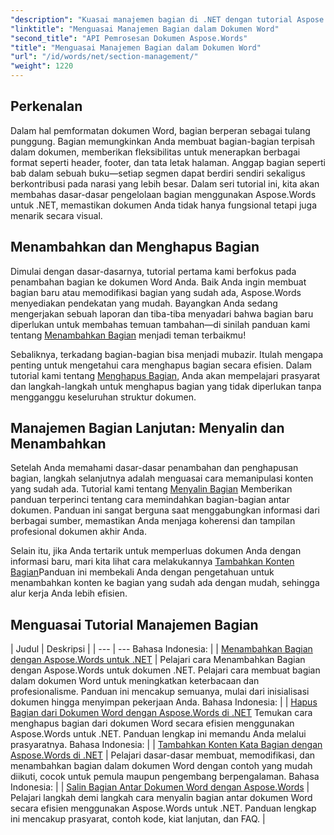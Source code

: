 ```yaml
---
"description": "Kuasai manajemen bagian di .NET dengan tutorial Aspose.Words kami. Pelajari cara menambah, menghapus, menyalin, dan menambahkan bagian dengan mudah di dokumen Word."
"linktitle": "Menguasai Manajemen Bagian dalam Dokumen Word"
"second_title": "API Pemrosesan Dokumen Aspose.Words"
"title": "Menguasai Manajemen Bagian dalam Dokumen Word"
"url": "/id/words/net/section-management/"
"weight": 1220
---
```


## Perkenalan

Dalam hal pemformatan dokumen Word, bagian berperan sebagai tulang punggung. Bagian memungkinkan Anda membuat bagian-bagian terpisah dalam dokumen, memberikan fleksibilitas untuk menerapkan berbagai format seperti header, footer, dan tata letak halaman. Anggap bagian seperti bab dalam sebuah buku—setiap segmen dapat berdiri sendiri sekaligus berkontribusi pada narasi yang lebih besar. Dalam seri tutorial ini, kita akan membahas dasar-dasar pengelolaan bagian menggunakan Aspose.Words untuk .NET, memastikan dokumen Anda tidak hanya fungsional tetapi juga menarik secara visual.

## Menambahkan dan Menghapus Bagian

Dimulai dengan dasar-dasarnya, tutorial pertama kami berfokus pada penambahan bagian ke dokumen Word Anda. Baik Anda ingin membuat bagian baru atau memodifikasi bagian yang sudah ada, Aspose.Words menyediakan pendekatan yang mudah. Bayangkan Anda sedang mengerjakan sebuah laporan dan tiba-tiba menyadari bahwa bagian baru diperlukan untuk membahas temuan tambahan—di sinilah panduan kami tentang [Menambahkan Bagian](./adding-sections/) menjadi teman terbaikmu! 

Sebaliknya, terkadang bagian-bagian bisa menjadi mubazir. Itulah mengapa penting untuk mengetahui cara menghapus bagian secara efisien. Dalam tutorial kami tentang [Menghapus Bagian](./delete-sections-word-document/), Anda akan mempelajari prasyarat dan langkah-langkah untuk menghapus bagian yang tidak diperlukan tanpa mengganggu keseluruhan struktur dokumen. 

## Manajemen Bagian Lanjutan: Menyalin dan Menambahkan

Setelah Anda memahami dasar-dasar penambahan dan penghapusan bagian, langkah selanjutnya adalah menguasai cara memanipulasi konten yang sudah ada. Tutorial kami tentang [Menyalin Bagian](./copy-sections-word-documents/) Memberikan panduan terperinci tentang cara memindahkan bagian-bagian antar dokumen. Panduan ini sangat berguna saat menggabungkan informasi dari berbagai sumber, memastikan Anda menjaga koherensi dan tampilan profesional dokumen akhir Anda. 

Selain itu, jika Anda tertarik untuk memperluas dokumen Anda dengan informasi baru, mari kita lihat cara melakukannya [Tambahkan Konten Bagian](./append-section-word-content/)Panduan ini membekali Anda dengan pengetahuan untuk menambahkan konten ke bagian yang sudah ada dengan mudah, sehingga alur kerja Anda lebih efisien.

 ## Menguasai Tutorial Manajemen Bagian
| Judul | Deskripsi |
| --- | --- Bahasa Indonesia: |
| [Menambahkan Bagian dengan Aspose.Words untuk .NET](./adding-sections/) | Pelajari cara Menambahkan Bagian dengan Aspose.Words untuk dokumen .NET. Pelajari cara membuat bagian dalam dokumen Word untuk meningkatkan keterbacaan dan profesionalisme. Panduan ini mencakup semuanya, mulai dari inisialisasi dokumen hingga menyimpan pekerjaan Anda. Bahasa Indonesia: |
| [Hapus Bagian dari Dokumen Word dengan Aspose.Words di .NET](./delete-sections-word-document/) Temukan cara menghapus bagian dari dokumen Word secara efisien menggunakan Aspose.Words untuk .NET. Panduan lengkap ini memandu Anda melalui prasyaratnya. Bahasa Indonesia: |
| [Tambahkan Konten Kata Bagian dengan Aspose.Words di .NET](./append-section-word-content/) | Pelajari dasar-dasar membuat, memodifikasi, dan menambahkan bagian dalam dokumen Word dengan contoh yang mudah diikuti, cocok untuk pemula maupun pengembang berpengalaman. Bahasa Indonesia: |
| [Salin Bagian Antar Dokumen Word dengan Aspose.Words](./copy-sections-word-documents/) | Pelajari langkah demi langkah cara menyalin bagian antar dokumen Word secara efisien menggunakan Aspose.Words untuk .NET. Panduan lengkap ini mencakup prasyarat, contoh kode, kiat lanjutan, dan FAQ. |